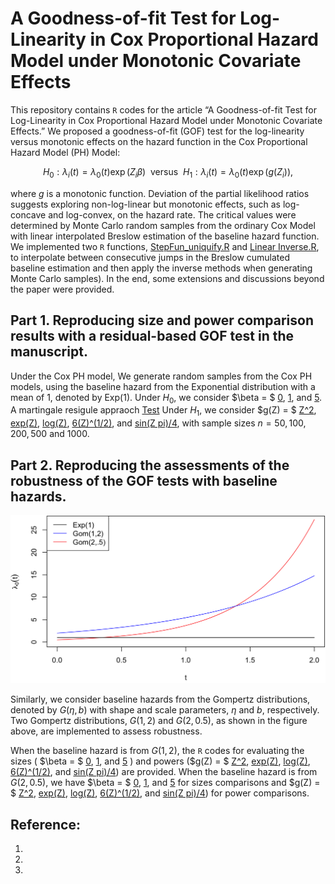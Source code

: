 # A Goodness-of-fit Test for Log-Linearity in Cox Proportional Hazard Model under Monotonic Covariate Effects #

This repository contains  ```R``` codes for the article “A Goodness-of-fit Test for Log-Linearity in Cox Proportional Hazard Model under Monotonic Covariate Effects.” 
We proposed a goodness-of-fit (GOF) test for the log-linearity versus monotonic effects on the hazard function in the Cox Proportional Hazard Model (PH) Model: 

$$
  H_0: \lambda_i(t) = \lambda_0(t) \exp(Z_i \beta) ~~ \mbox{versus} ~~ H_1: \lambda_i(t) = \lambda_0(t) \exp (g(Z_i)), 
$$

where $g$ is a monotonic function. 
Deviation of the partial likelihood ratios suggests exploring non-log-linear but monotonic effects, such as log-concave and log-convex, on the hazard rate. 
The critical values were determined by Monte Carlo random samples from the ordinary Cox Model with linear interpolated Breslow estimation of the baseline hazard function. We implemented two ```R``` functions, [StepFun_uniquify.R](https://github.com/cftang9/LLGOF_UniCoxPH/blob/main/StepFun_uniquify.R) and [Linear Inverse.R](https://github.com/cftang9/LLGOF_UniCoxPH/blob/main/Linear_Inverse.R), to interpolate between consecutive jumps in the Breslow cumulated baseline estimation and then apply the inverse methods when generating Monte Carlo samples). 
In the end, some extensions and discussions beyond the paper were provided. 
<!--Lastly, we discuss the proposed GOF tests beyond the GOF tests. -->
<!-- This article has been submitted for publication. -->

<!-- Prior to using R programs on this repository, please download the main R program [EGJ_USO_Library.R](https://raw.githubusercontent.com/cftang9/MSUSO/master/EGJ_USO_Library.r).  -->

## Part 1. Reproducing size and power comparison results with a residual-based GOF test in the manuscript. 

Under the Cox PH model, 
We generate random samples from the Cox PH models, using the baseline hazard from the Exponential distribution with a mean of $1$, denoted by Exp(1). 
Under $H_0$, we consider $\beta = $
[0](https://github.com/cftang9/LLGOF_UniCoxPH/blob/main/Baseline%20Exp(1)/Sim_Uni_0Z_n50.R), 
[1](https://github.com/cftang9/LLGOF_UniCoxPH/blob/main/Baseline%20Exp(1)/Sim_Uni_1Z_n50.R), and 
[5](https://github.com/cftang9/LLGOF_UniCoxPH/blob/main/Baseline%20Exp(1)/Sim_Uni_5Z_n50.R). 
A martingale resigule appraoch 
[Test](https://github.com/cftang9/LLGOF_UniCoxPH/blob/main/Baseline%20Exp(1)/Sim_Uni_0Z_Martingale.R)
Under $H_1$, we consider $g(Z) = $ 
[Z^2](https://github.com/cftang9/LLGOF_UniCoxPH/blob/main/Baseline%20Exp(1)/Sim_Uni_Z2_n50.R), 
[exp(Z)](https://github.com/cftang9/LLGOF_UniCoxPH/blob/main/Baseline%20Exp(1)/Sim_Uni_eZ_n50.R), 
[log(Z)](https://github.com/cftang9/LLGOF_UniCoxPH/blob/main/Baseline%20Exp(1)/Sim_Uni_lZ_n50.R), 
[6(Z)^(1/2)](https://github.com/cftang9/LLGOF_UniCoxPH/blob/main/Baseline%20Exp(1)/Sim_Uni_lZ_n50.R), and 
[sin(Z pi)/4](https://github.com/cftang9/LLGOF_UniCoxPH/blob/main/Baseline%20Exp(1)/Sim_Uni_lZ_n50.R), with sample sizes $n=50, 100, 200, 500$ and $1000$. 




## Part 2. Reproducing the assessments of the robustness of the GOF tests with baseline hazards. 

[<img src="https://github.com/cftang9/LLGOF_UniCoxPH/blob/main/BHF.png" width="600" />](https://github.com/cftang9/LLGOF_UniCoxPH/blob/main/BHF.png)

Similarly, we consider baseline hazards from the Gompertz distributions, denoted by $G(\eta,b)$ with shape and scale parameters, $\eta$ and $b$, respectively. Two Gompertz distributions, $G(1,2)$ and $G(2,0.5)$, as shown in the figure above, are implemented to assess robustness. 

When the baseline hazard is from $G(1,2)$, the ```R``` codes for evaluating the sizes ( 
$\beta = $
[0](https://github.com/cftang9/LLGOF_UniCoxPH/blob/main/Baseline%20G(1%2C2)/Sim_Uni_0Z_n50_Gompertz.R), 
[1](https://github.com/cftang9/LLGOF_UniCoxPH/blob/main/Baseline%20G(1%2C2)/Sim_Uni_1Z_n50_Gompertz.R), and 
[5](https://github.com/cftang9/LLGOF_UniCoxPH/blob/main/Baseline%20G(1%2C2)/Sim_Uni_5Z_n50_Gompertz.R)
) and powers ($g(Z) = $ 
[Z^2](https://github.com/cftang9/LLGOF_UniCoxPH/blob/main/Baseline%20G(1%2C2)/Sim_Uni_Z2_n50_Gompertz.R), 
[exp(Z)](https://github.com/cftang9/LLGOF_UniCoxPH/blob/main/Baseline%20G(1%2C2)/Sim_Uni_eZ_n50_Gompertz.R), 
[log(Z)](https://github.com/cftang9/LLGOF_UniCoxPH/blob/main/Baseline%20G(1%2C2)/Sim_Uni_lZ_n50_Gompertz.R), 
[6(Z)^(1/2)](https://github.com/cftang9/LLGOF_UniCoxPH/blob/main/Baseline%20G(1%2C2)/Sim_Uni_lZ_n50_Gompertz.R), and 
[sin(Z pi)/4](https://github.com/cftang9/LLGOF_UniCoxPH/blob/main/Baseline%20G(1%2C2)/Sim_Uni_lZ_n50_Gompertz.R)) are provided. When the baseline hazard is from $G(2,0.5)$, we have $\beta = $
[0](https://github.com/cftang9/LLGOF_UniCoxPH/blob/main/Baseline%20G(2%2C0.5)/Sim_Uni_0Z_n50_Gompertz.R), 
[1](https://github.com/cftang9/LLGOF_UniCoxPH/blob/main/Baseline%20G(2%2C0.5)/Sim_Uni_1Z_n50_Gompertz.R), and 
[5](https://github.com/cftang9/LLGOF_UniCoxPH/blob/main/Baseline%20G(2%2C0.5)/Sim_Uni_5Z_n50_Gompertz.R) for sizes comparisons and $g(Z) = $ 
[Z^2](https://github.com/cftang9/LLGOF_UniCoxPH/blob/main/Baseline%20G(2%2C0.5)/Sim_Uni_Z2_n50_Gompertz.R), 
[exp(Z)](https://github.com/cftang9/LLGOF_UniCoxPH/blob/main/Baseline%20G(2%2C0.5)/Sim_Uni_eZ_n50_Gompertz.R), 
[log(Z)](https://github.com/cftang9/LLGOF_UniCoxPH/blob/main/Baseline%20G(2%2C0.5)/Sim_Uni_lZ_n50_Gompertz.R), 
[6(Z)^(1/2)](https://github.com/cftang9/LLGOF_UniCoxPH/blob/main/Baseline%20G(2%2C0.5)/Sim_Uni_lZ_n50_Gompertz.R), and 
[sin(Z pi)/4](https://github.com/cftang9/LLGOF_UniCoxPH/blob/main/Baseline%20G(2%2C0.5)/Sim_Uni_lZ_n50_Gompertz.R)) for power comparisons. 





<!-- ![BHF.png](https://github.com/cftang9/LLGOF_UniCoxPH/blob/main/BHF.png) -->


<!--
## Beyond this work: 

### Further discussion of censoring times: ties and high-censoring rates

### Further discussion of further discussion of the partial linear models
-->

## Reference: 
1. 
2. 
3. 

